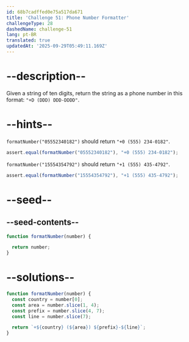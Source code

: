 ```yaml
---
id: 68b7cadffed0e75a517da671
title: 'Challenge 51: Phone Number Formatter'
challengeType: 28
dashedName: challenge-51
lang: pt-BR
translated: true
updatedAt: '2025-09-29T05:49:11.169Z'
---
```


# --description--

Given a string of ten digits, return the string as a phone number in this format: `"+D (DDD) DDD-DDDD"`.

# --hints--

`formatNumber("05552340182")` should return `"+0 (555) 234-0182"`.

```js
assert.equal(formatNumber("05552340182"), "+0 (555) 234-0182");
```

`formatNumber("15554354792")` should return `"+1 (555) 435-4792"`.

```js
assert.equal(formatNumber("15554354792"), "+1 (555) 435-4792");
```

# --seed--

## --seed-contents--

```js
function formatNumber(number) {

  return number;
}
```

# --solutions--

```js
function formatNumber(number) {
  const country = number[0];
  const area = number.slice(1, 4);
  const prefix = number.slice(4, 7);
  const line = number.slice(7);

  return `+${country} (${area}) ${prefix}-${line}`;
}
```
